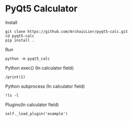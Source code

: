 # PyQt5 Calculator

Install 
```
git clone https://github.com/ArchaicLier/pyqt5-calc.git
cd pyqt5-calc
pip install .
```

Run
```
python -m pyqt5_calc
```

Python exec() (In calculator field)
```
/print(1)
```

Python subprocess (In calculator field)
```
!ls -l
```

Plugins(In calculator field)
```
self._load_plugin('example')
```